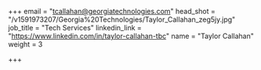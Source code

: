 +++
email = "tcallahan@georgiatechnologies.com"
head_shot = "/v1591973207/Georgia%20Technologies/Taylor_Callahan_zeg5jy.jpg"
job_title = "Tech Services"
linkedin_link = "https://www.linkedin.com/in/taylor-callahan-tbc"
name = "Taylor Callahan"
weight = 3

+++
